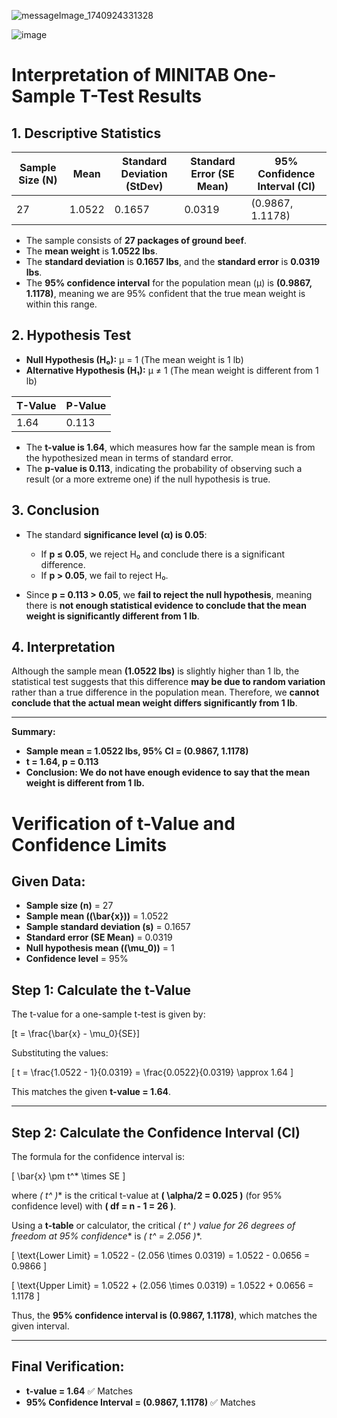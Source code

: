 ![messageImage_1740924331328](https://github.com/user-attachments/assets/8cc05d75-405d-4562-bc7f-96a1a1e9e6cb)

![image](https://github.com/user-attachments/assets/3409246f-aa7c-442c-b48d-018093bc74a2)

# **Interpretation of MINITAB One-Sample T-Test Results**

## **1. Descriptive Statistics**

| Sample Size (N) | Mean | Standard Deviation (StDev) | Standard Error (SE Mean) | 95% Confidence Interval (CI) |
|----------------|------|--------------------------|-------------------------|---------------------------|
| 27             | 1.0522 | 0.1657                   | 0.0319                  | (0.9867, 1.1178)          |

- The sample consists of **27 packages of ground beef**.
- The **mean weight** is **1.0522 lbs**.
- The **standard deviation** is **0.1657 lbs**, and the **standard error** is **0.0319 lbs**.
- The **95% confidence interval** for the population mean (μ) is **(0.9867, 1.1178)**, meaning we are 95% confident that the true mean weight is within this range.

## **2. Hypothesis Test**

- **Null Hypothesis (H₀):** μ = 1 (The mean weight is 1 lb)
- **Alternative Hypothesis (H₁):** μ ≠ 1 (The mean weight is different from 1 lb)

| T-Value | P-Value |
|---------|---------|
| 1.64    | 0.113   |

- The **t-value is 1.64**, which measures how far the sample mean is from the hypothesized mean in terms of standard error.
- The **p-value is 0.113**, indicating the probability of observing such a result (or a more extreme one) if the null hypothesis is true.

## **3. Conclusion**

- The standard **significance level (α) is 0.05**:
  - If **p ≤ 0.05**, we reject H₀ and conclude there is a significant difference.
  - If **p > 0.05**, we fail to reject H₀.

- Since **p = 0.113 > 0.05**, we **fail to reject the null hypothesis**, meaning there is **not enough statistical evidence to conclude that the mean weight is significantly different from 1 lb**.

## **4. Interpretation**
Although the sample mean **(1.0522 lbs)** is slightly higher than 1 lb, the statistical test suggests that this difference **may be due to random variation** rather than a true difference in the population mean. Therefore, we **cannot conclude that the actual mean weight differs significantly from 1 lb**.

---
**Summary:**
- **Sample mean = 1.0522 lbs, 95% CI = (0.9867, 1.1178)**
- **t = 1.64, p = 0.113**
- **Conclusion: We do not have enough evidence to say that the mean weight is different from 1 lb.**

# **Verification of t-Value and Confidence Limits**

## **Given Data:**
- **Sample size (n)** = 27
- **Sample mean (\(\bar{x}\))** = 1.0522
- **Sample standard deviation (s)** = 0.1657
- **Standard error (SE Mean)** = 0.0319
- **Null hypothesis mean (\(\mu_0\))** = 1
- **Confidence level** = 95%

## **Step 1: Calculate the t-Value**
The t-value for a one-sample t-test is given by:

\[t = \frac{\bar{x} - \mu_0}{SE}\]

Substituting the values:

\[
t = \frac{1.0522 - 1}{0.0319} = \frac{0.0522}{0.0319} \approx 1.64
\]

This matches the given **t-value = 1.64**.

---

## **Step 2: Calculate the Confidence Interval (CI)**
The formula for the confidence interval is:

\[
\bar{x} \pm t^* \times SE
\]

where **\( t^* \)** is the critical t-value at **\( \alpha/2 = 0.025 \)** (for 95% confidence level) with **\( df = n - 1 = 26 \)**.

Using a **t-table** or calculator, the critical **\( t^* \) value for 26 degrees of freedom at 95% confidence** is **\( t^* = 2.056 \)**.

\[
\text{Lower Limit} = 1.0522 - (2.056 \times 0.0319) = 1.0522 - 0.0656 = 0.9866
\]

\[
\text{Upper Limit} = 1.0522 + (2.056 \times 0.0319) = 1.0522 + 0.0656 = 1.1178
\]

Thus, the **95% confidence interval is (0.9867, 1.1178)**, which matches the given interval.

---

## **Final Verification:**
- **t-value = 1.64** ✅ Matches
- **95% Confidence Interval = (0.9867, 1.1178)** ✅ Matches



